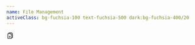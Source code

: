 ```yaml
---
name: File Management
activeClass: bg-fuchsia-100 text-fuchsia-500 dark:bg-fuchsia-400/20
---
```


<svg xmlns="http://www.w3.org/2000/svg" width="20" height="20" viewBox="0 0 256 256"><g fill="currentColor"><path d="M208 72v112a8 8 0 0 1-8 8h-24v-88l-40-40H80V40a8 8 0 0 1 8-8h80Z" opacity=".2"/><path d="m213.66 66.34l-40-40A8 8 0 0 0 168 24H88a16 16 0 0 0-16 16v16H56a16 16 0 0 0-16 16v144a16 16 0 0 0 16 16h112a16 16 0 0 0 16-16v-16h16a16 16 0 0 0 16-16V72a8 8 0 0 0-2.34-5.66ZM168 216H56V72h76.69L168 107.31V216Zm32-32h-16v-80a8 8 0 0 0-2.34-5.66l-40-40A8 8 0 0 0 136 56H88V40h76.69L200 75.31Zm-56-32a8 8 0 0 1-8 8H88a8 8 0 0 1 0-16h48a8 8 0 0 1 8 8Zm0 32a8 8 0 0 1-8 8H88a8 8 0 0 1 0-16h48a8 8 0 0 1 8 8Z"/></g></svg>
